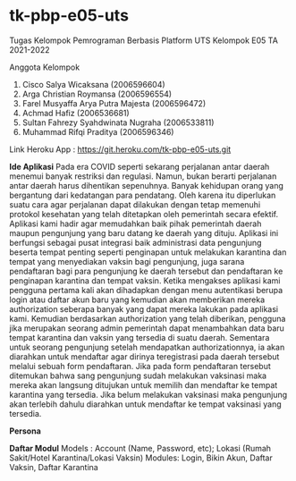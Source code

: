 # tk-pbp-e05-uts
Tugas Kelompok Pemrograman Berbasis Platform UTS Kelompok E05 TA 2021-2022

Anggota Kelompok
1. Cisco Salya Wicaksana (2006596604)
2. Arga Christian Roymansa (2006596554)
3. Farel Musyaffa Arya Putra Majesta (2006596472)
4. Achmad Hafiz (2006536681)
5. Sultan Fahrezy Syahdwinata Nugraha (2006533811)
6. Muhammad Rifqi Praditya (2006596346)

Link Heroku App : https://git.heroku.com/tk-pbp-e05-uts.git

**Ide Aplikasi**
Pada era COVID seperti sekarang perjalanan antar daerah menemui banyak restriksi dan regulasi. Namun, bukan berarti perjalanan antar daerah harus dihentikan sepenuhnya. Banyak kehidupan orang yang bergantung dari kedatangan para pendatang. Oleh karena itu diperlukan suatu cara agar perjalanan dapat dilakukan dengan tetap memenuhi protokol kesehatan yang telah ditetapkan oleh pemerintah secara efektif. 
Aplikasi kami hadir agar memudahkan baik pihak pemerintah daerah maupun pengunjung yang baru datang ke daerah yang dituju. Aplikasi ini berfungsi sebagai pusat integrasi baik administrasi data pengunjung beserta tempat penting seperti penginapan untuk melakukan karantina dan tempat yang menyediakan vaksin bagi pengunjung, juga sarana pendaftaran bagi para pengunjung ke daerah tersebut dan pendaftaran ke penginapan karantina dan tempat vaksin.
Ketika mengakses aplikasi kami pengguna pertama kali akan dihadapkan dengan menu autentikasi berupa login atau daftar akun baru yang kemudian akan memberikan mereka authorization seberapa banyak yang dapat mereka lakukan pada aplikasi kami. Kemudian berdasarkan authorization yang telah diberikan, pengguna jika merupakan seorang admin pemerintah dapat menambahkan data baru tempat karantina dan vaksin yang tersedia di suatu daerah. Sementara untuk seorang pengunjung setelah mendapatkan authorizationnya, ia akan diarahkan untuk mendaftar agar dirinya teregistrasi pada daerah tersebut melalui sebuah form pendaftaran. Jika pada form pendaftaran tersebut ditemukan bahwa sang pengunjung sudah melakukan vaksinasi maka mereka akan langsung ditujukan untuk memilih dan mendaftar ke tempat karantina yang tersedia. Jika belum melakukan vaksinasi maka pengunjung akan terlebih dahulu diarahkan untuk mendaftar ke tempat vaksinasi yang tersedia. 

**Persona**


**Daftar Modul**
Models : Account (Name, Password, etc); Lokasi (Rumah Sakit/Hotel Karantina/Lokasi Vaksin)
Modules: Login, Bikin Akun, Daftar Vaksin, Daftar Karantina
